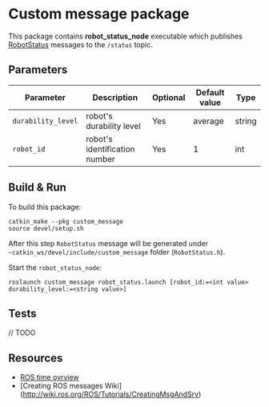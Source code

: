 # Custom message package

This package contains **robot_status_node** executable which publishes [RobotStatus](custom_message/msg/RobotStatus.msg) 
messages to the `/status` topic.

## Parameters

| Parameter     | Description   |    Optional   |  Default value | Type |
| ------------- | ------------- | ------------- | -------------- | ----- |
| `durability_level`   | robot's durability level | Yes | average | string|
| `robot_id`   | robot's identification number| Yes | 1 | int|

## Build & Run

To build this package:
```shell
catkin_make --pkg custom_message
source devel/setup.sh
```
After this step `RobotStatus` message will be generated under `~catkin_ws/devel/include/custom_message` folder (`RobotStatus.h`).

Start the `robot_status_node`:
```shell
roslaunch custom_message robot_status.launch [robot_id:=<int value> durability_level:=<string value>]
```

## Tests

// TODO

## Resources
- [ROS time ovrview](http://wiki.ros.org/roscpp/Overview/Time)
- [Creating ROS messages Wiki] (http://wiki.ros.org/ROS/Tutorials/CreatingMsgAndSrv)

